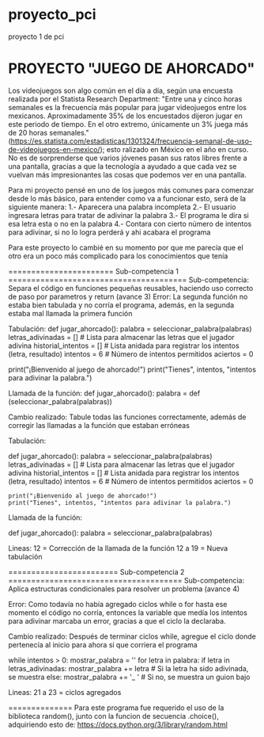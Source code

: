 # proyecto_pci
proyecto 1 de pci

# PROYECTO "JUEGO DE AHORCADO"

Los videojuegos son algo común en el día a día, según una encuesta realizada por el Statista Research Department: "Entre una y cinco horas semanales es la frecuencia más popular para jugar videojuegos entre los mexicanos. Aproximadamente 35% de los encuestados dijeron jugar en este periodo de tiempo. En el otro extremo, únicamente un 3% juega más de 20 horas semanales." (https://es.statista.com/estadisticas/1301324/frecuencia-semanal-de-uso-de-videojuegos-en-mexico/); esto ralizado en México en el año en curso.
No es de sorprenderse que varios jóvenes pasan sus ratos libres frente a una pantalla, gracias a que la tecnología a ayudado a que cada vez se vuelvan más impresionantes las cosas que podemos ver en una pantalla.

Para mi proyecto pensé en uno de los juegos más comunes para comenzar desde lo más básico, para entender como va a funcionar esto, será de la siguiente manera:
1.- Aparecera una palabra incompleta
2.- El usuario ingresara letras para tratar de adivinar la palabra
3.- El programa le dira si esa letra esta o no en la palabra 
4.- Contara con cierto número de intentos para adivinar, si no lo logra perderá y ahi acabara el programa

Para este proyecto lo cambié en su momento por que me parecía que el otro era un poco más complicado para los conocimientos que tenía

======================= Sub-competencia 1 =======================================
Sub-competencia: 
  Separa el código en funciones pequeñas reusables, haciendo uso correcto de paso por parametros y return (avance 3)
Error: 
  La segunda función no estaba bien tabulada y no corría el programa, además, en la segunda estaba mal llamada la primera función

Tabulación:
  def jugar_ahorcado():
  palabra = seleccionar_palabra(palabras)
  letras_adivinadas = []  # Lista para almacenar las letras que el jugador adivina
  historial_intentos = []  # Lista anidada para registrar los intentos (letra, resultado)
  intentos = 6  # Número de intentos permitidos
  aciertos = 0

  print("¡Bienvenido al juego de ahorcado!")
  print("Tienes", intentos, "intentos para adivinar la palabra.")

Llamada de la función:
  def jugar_ahorcado():
  palabra = def (seleccionar_palabra(palabras))
    
Cambio realizado: Tabule todas las funciones correctamente, además de corregir las llamadas a la función que estaban erróneas

Tabulación:
  
  def jugar_ahorcado():
    palabra = seleccionar_palabra(palabras)
    letras_adivinadas = []  # Lista para almacenar las letras que el jugador adivina
    historial_intentos = []  # Lista anidada para registrar los intentos (letra, resultado)
    intentos = 6  # Número de intentos permitidos
    aciertos = 0

    print("¡Bienvenido al juego de ahorcado!")
    print("Tienes", intentos, "intentos para adivinar la palabra.")

Llamada de la función:

  def jugar_ahorcado():
    palabra = seleccionar_palabra(palabras)
    
Lineas: 12 = Corrección de la llamada de la función
        12 a 19 = Nueva tabulación

======================== Sub-competencia 2 ======================================
Sub-competencia: 
  Aplica estructuras condicionales para resolver un problema (avance 4)

Error: Como todavía no había agregado ciclos while o for hasta ese momento el código no corría, entonces la variable que medía los intentos para adivinar marcaba un error, gracias a que el ciclo la declaraba.

Cambio realizado: Después de terminar ciclos while, agregue el ciclo donde pertenecía al inicio para ahora si que corriera el programa
  
   while intentos > 0:
        mostrar_palabra = ''
        for letra in palabra:
            if letra in letras_adivinadas:
                mostrar_palabra += letra  # Si la letra ha sido adivinada, se muestra
            else:
                mostrar_palabra += '_ '  # Si no, se muestra un guion bajo

Lineas: 21 a 23 = ciclos agregados

==============
Para este programa fue requerido el uso de la biblioteca random(), junto con la funcion de secuencia .choice(), adquiriendo esto de:
https://docs.python.org/3/library/random.html
